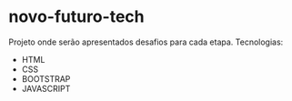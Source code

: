 # novo-futuro-tech
Projeto onde serão apresentados desafios para cada etapa.
Tecnologias:
- HTML
- CSS
- BOOTSTRAP
- JAVASCRIPT

